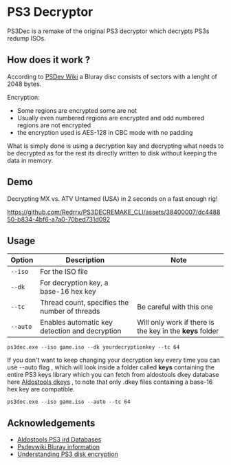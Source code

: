 # PS3 Decryptor

PS3Dec is a remake of the original PS3 decryptor which decrypts PS3s redump ISOs.


## How does it work ?

According to [PSDev Wiki](https://www.psdevwiki.com/ps3/Bluray_disc)
a Bluray disc consists of sectors with a lenght of
2048 bytes.

Encryption:

- Some regions are encrypted some are not
- Usually even numbered regions are encrypted and odd numbered regions are not encrypted
- the encryption used is AES-128 in CBC mode with no padding

What is simply done is using a decryption key and decrypting what needs to be decrypted as for the rest its directly
written to disk without
keeping the data in memory.


## Demo

Decrypting MX vs. ATV Untamed (USA) in 2 seconds on a fast enough rig!


https://github.com/Redrrx/PS3DECREMAKE_CLI/assets/38400007/dc448850-b834-4bf6-a7a0-70bed731d092



## Usage

| Option | Description                                    | Note                       |
|--------|------------------------------------------------|----------------------------|
| `--iso`| For the ISO file                               |                            |
| `--dk` | For decryption key, a base-16 hex key          |                            |
| `--tc` | Thread count, specifies the number of threads  | Be careful with this one   |
| `--auto`| Enables automatic key detection and decryption| Will only work if there is the key in the **keys** folder|


```
ps3dec.exe --iso game.iso --dk yourdecryptionkey --tc 64
```

If you don't want to keep changing your decryption key every time you can use --auto flag , which will look
inside a folder called **keys** containing the entire PS3 keys library which you can fetch from aldostools dkey database
here  [Aldostools dkeys](https://ps3.aldostools.org/dkey.html)  , to note that only .dkey files containing a base-16 hex
key are compatible.

```
ps3dec.exe --iso game.iso --auto --tc 64
```



## Acknowledgements

- [Aldostools PS3 ird Databases](https://ps3.aldostools.org/ird.html)
- [Psdevwiki Bluray information ](https://www.psdevwiki.com/ps3/Bluray_disc)
- [Understanding PS3 disk encryption](https://www.psx-place.com/threads/3k3y-iso-tools-understanding-ps3-disk-encryption.29903/)



